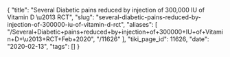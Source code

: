 {
    "title": "Several Diabetic pains reduced by injection of 300,000 IU of Vitamin D \u2013 RCT",
    "slug": "several-diabetic-pains-reduced-by-injection-of-300000-iu-of-vitamin-d-rct",
    "aliases": [
        "/Several+Diabetic+pains+reduced+by+injection+of+300000+IU+of+Vitamin+D+\u2013+RCT+Feb+2020",
        "/11626"
    ],
    "tiki_page_id": 11626,
    "date": "2020-02-13",
    "tags": []
}